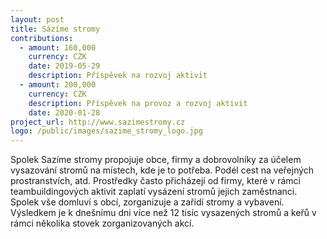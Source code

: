 ```yaml
---
layout: post
title: Sázíme stromy
contributions:
  - amount: 160,000
    currency: CZK
    date: 2019-05-29
    description: Příspěvek na rozvoj aktivit
  - amount: 200,000
    currency: CZK
    description: Příspěvek na provoz a rozvoj aktivit
    date: 2020-01-28
project_url: http://www.sazimestromy.cz
logo: /public/images/sazime_stromy_logo.jpg
---
```


Spolek Sazíme stromy propojuje obce, firmy a dobrovolníky za účelem vysazování stromů na místech, kde je to potřeba. Podél cest na veřejných prostranstvích, atd. Prostředky často přicházejí od firmy, které v rámci teambuildingových aktivit zaplatí vysázení stromů jejich zaměstnanci. Spolek vše domluví s obcí, zorganizuje a zařídí stromy a vybavení. Výsledkem je k dnešnímu dni více než 12 tisíc vysazených stromů a keřů v rámci několika stovek zorganizovaných akcí.
